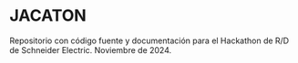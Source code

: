 # JACATON
Repositorio con código fuente y documentación para el Hackathon de R/D de Schneider Electric.
Noviembre de 2024.